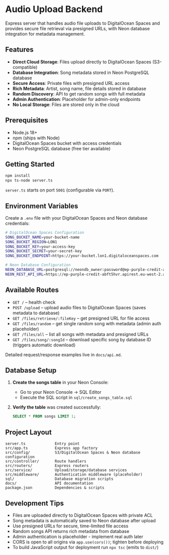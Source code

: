 # Audio Upload Backend

Express server that handles audio file uploads to DigitalOcean Spaces and provides secure file retrieval via presigned URLs, with Neon database integration for metadata management.

## Features
- **Direct Cloud Storage**: Files upload directly to DigitalOcean Spaces (S3-compatible)
- **Database Integration**: Song metadata stored in Neon PostgreSQL database
- **Secure Access**: Private files with presigned URL access
- **Rich Metadata**: Artist, song name, file details stored in database
- **Random Discovery**: API to get random songs with full metadata
- **Admin Authentication**: Placeholder for admin-only endpoints
- **No Local Storage**: Files are stored only in the cloud

## Prerequisites
- Node.js 18+
- npm (ships with Node)
- DigitalOcean Spaces bucket with access credentials
- Neon PostgreSQL database (free tier available)

## Getting Started
```bash
npm install
npx ts-node server.ts
```
`server.ts` starts on port `5001` (configurable via `PORT`).

## Environment Variables
Create a `.env` file with your DigitalOcean Spaces and Neon database credentials:
```bash
# DigitalOcean Spaces Configuration
SONG_BUCKET_NAME=your-bucket-name
SONG_BUCKET_REGION=LON1
SONG_BUCKET_KEY=your-access-key
SONG_BUCKET_SECRET=your-secret-key
SONG_BUCKET_ENDPOINT=https://your-bucket.lon1.digitaloceanspaces.com

# Neon Database Configuration
NEON_DATABASE_URL=postgresql://neondb_owner:password@ep-purple-credit-abft5hvr-pooler.eu-west-2.aws.neon.tech/neondb?sslmode=require&channel_binding=require
NEON_REST_API_URL=https://ep-purple-credit-abft5hvr.apirest.eu-west-2.aws.neon.tech/neondb/rest/v1
```

## Available Routes
- `GET /` – health check
- `POST /upload` – upload audio files to DigitalOcean Spaces (saves metadata to database)
- `GET /files/retrieve/:fileKey` – get presigned URL for file access
- `GET /files/random` – get single random song with metadata (admin auth placeholder)
- `GET /files/all` – list all songs with metadata and presigned URLs
- `GET /files/song/:songId` – download specific song by database ID (triggers automatic download)

Detailed request/response examples live in `docs/api.md`.

## Database Setup

1. **Create the songs table** in your Neon Console:
   - Go to your Neon Console → SQL Editor
   - Execute the SQL script in `sql/create_songs_table.sql`

2. **Verify the table** was created successfully:
   ```sql
   SELECT * FROM songs LIMIT 1;
   ```

## Project Layout
```
server.ts             Entry point
src/app.ts            Express app factory
src/config/           S3/DigitalOcean Spaces & Neon database configuration
src/controller/       Route handlers
src/routers/          Express routers
src/service/          Upload/storage/database services
src/middleware/       Authentication middleware (placeholder)
sql/                  Database migration scripts
docs/                 API documentation
package.json          Dependencies & scripts
```

## Development Tips
- Files are uploaded directly to DigitalOcean Spaces with private ACL
- Song metadata is automatically saved to Neon database after upload
- Use presigned URLs for secure, time-limited file access
- Random songs API returns rich metadata from database
- Admin authentication is placeholder - implement real auth later
- CORS is open to all origins via `app.use(cors())`; tighten before deploying
- To build JavaScript output for deployment run `npx tsc` (emits to `dist/`)
